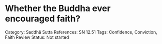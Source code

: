 # Whether the Buddha ever encouraged faith?

Category: Saddhā
Sutta References: SN 12.51
Tags: Confidence, Conviction, Faith
Review Status: Not started